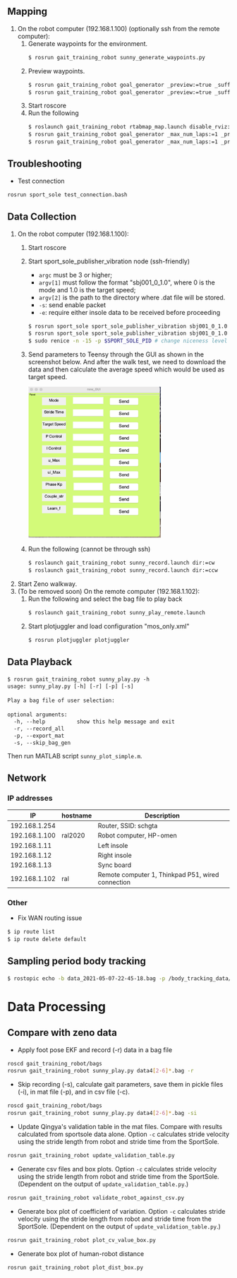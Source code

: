 ## Mapping
1. On the robot computer (192.168.1.100) (optionally ssh from the remote computer):
    1. Generate waypoints for the environment.
        ```bash
        $ rosrun gait_training_robot sunny_generate_waypoints.py
        ```
    1. Preview waypoints.
        ```bash
        $ rosrun gait_training_robot goal_generator _preview:=true _suffix:=_sunny_ccw
        $ rosrun gait_training_robot goal_generator _preview:=true _suffix:=_sunny_cw
        ```
    1. Start roscore
    1. Run the following
        ```bash
        $ roslaunch gait_training_robot rtabmap_map.launch disable_rviz:=true
        $ rosrun gait_training_robot goal_generator _max_num_laps:=1 _preview:=false _stop_upon_completion:=false _suffix:=_sunny_ccw
        $ rosrun gait_training_robot goal_generator _max_num_laps:=1 _preview:=false _stop_upon_completion:=false _suffix:=_sunny_cw
        ```

## Troubleshooting

* Test connection
```bash
rosrun sport_sole test_connection.bash
```

## Data Collection
1. On the robot computer (192.168.1.100):
    1. Start roscore
    1. Start sport_sole_publisher_vibration node (ssh-friendly)
        * `argc` must be 3 or higher;
        * `argv[1]` must follow the format "sbj001_0_1.0", where 0 is the mode and 1.0 is the target speed;
        * `argv[2]` is the path to the directory where .dat file will be stored.
        * `-s`: send enable packet
        * `-e`: require either insole data to be received before proceeding
        ```bash
        $ rosrun sport_sole sport_sole_publisher_vibration sbj001_0_1.0 $HOME/log
        $ rosrun sport_sole sport_sole_publisher_vibration sbj001_0_1.0 $HOME/log -s # send enable packet
        $ sudo renice -n -15 -p $SPORT_SOLE_PID # change niceness level
        ```
    1. Send parameters to Teensy through the GUI as shown in the screenshot below. And after the walk test, we need to download the data and then calculate the average speed which would be used as target speed.

        <img src="images/vibration_param_gui.png" alt="drawing" width="300"/>
    1. Run the following (cannot be through ssh)
        ```bash
        $ roslaunch gait_training_robot sunny_record.launch dir:=cw
        $ roslaunch gait_training_robot sunny_record.launch dir:=ccw
        ```
1. Start Zeno walkway.
2. (To be removed soon) On the remote computer (192.168.1.102):
    1. Run the following and select the bag file to play back
        ```bash
        $ roslaunch gait_training_robot sunny_play_remote.launch
        ```
    1. Start plotjuggler and load configuration "mos_only.xml"
        ```bash
        $ rosrun plotjuggler plotjuggler
        ```

## Data Playback
```
$ rosrun gait_training_robot sunny_play.py -h
usage: sunny_play.py [-h] [-r] [-p] [-s]

Play a bag file of user selection:

optional arguments:
  -h, --help          show this help message and exit
  -r, --record_all
  -p, --export_mat
  -s, --skip_bag_gen

```
Then run MATLAB script `sunny_plot_simple.m`.


## Network
### IP addresses
|IP            | hostname   |  Description
|--------------|------------|------------------
|192.168.1.254 |            |  Router, SSID: schgta
|192.168.1.100 | ral2020    |  Robot computer, HP-omen
|192.168.1.11  |            |  Left insole
|192.168.1.12  |            |  Right insole
|192.168.1.13  |            |  Sync board
|192.168.1.102 | ral        |  Remote computer 1, Thinkpad P51, wired connection


### Other
* Fix WAN routing issue
```bash
$ ip route list
$ ip route delete default
```

## Sampling period body tracking

```bash
$ rostopic echo -b data_2021-05-07-22-45-18.bag -p /body_tracking_data/markers[0]/header/stamp > ~/.ros/tmp
```

# Data Processing

## Compare with zeno data
* Apply foot pose EKF and record (-r) data in a bag file
```bash
roscd gait_training_robot/bags
rosrun gait_training_robot sunny_play.py data4[2-6]*.bag -r
```
* Skip recording (-s), calculate gait parameters, save them in pickle files (-i), in mat file (-p), and in csv file (-c).
```bash
roscd gait_training_robot/bags
rosrun gait_training_robot sunny_play.py data4[2-6]*.bag -si
```

* Update Qingya's validation table in the mat files. Compare with results calculated from sportsole data alone. Option `-c` calculates stride velocity using the stride length from robot and stride time from the SportSole. 
```bash
rosrun gait_training_robot update_validation_table.py
```

* Generate csv files and box plots. Option `-c` calculates stride velocity using the stride length from robot and stride time from the SportSole. (Dependent on the output of `update_validation_table.py`.) 
```bash
rosrun gait_training_robot validate_robot_against_csv.py
```

* Generate box plot of coefficient of variation. Option `-c` calculates stride velocity using the stride length from robot and stride time from the SportSole. (Dependent on the output of `update_validation_table.py`.)
```bash
rosrun gait_training_robot plot_cv_value_box.py
```

* Generate box plot of human-robot distance
```bash
rosrun gait_training_robot plot_dist_box.py
```
